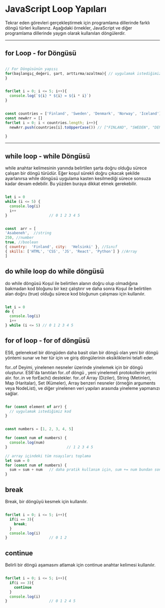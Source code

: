 
#  JavaScript Loop Yapıları

Tekrar eden görevleri gerçekleştirmek için programlama dillerinde farklı döngü türleri kullanırız. Aşağıdaki örnekler, JavaScript ve diğer programlama dillerinde yaygın olarak kullanılan döngülerdir.

---

## for Loop - for Döngüsü
   
```javascript

// For Döngüsünün yapısı
for(başlangıç_değeri, şart, arttırma/azaltma){ // uygulamak istediğimiz kod
}

```

```javascript

for(let i = 0; i <= 5; i++){
  console.log(`${i} * ${i} = ${i * i}`) 
}

```

```javascript

const countries = ['Finland', 'Sweden', 'Denmark', 'Norway', 'Iceland']
const newArr = []
for(let i = 0; i < countries.length; i++){
  newArr.push(countries[i].toUpperCase()) // ["FINLAND", "SWEDEN", "DENMARK", "NORWAY", "ICELAND"]

}

```
---




## while loop - while Döngüsü
while anahtar kelimesinin yanında belirtilen şarta doğru olduğu sürece çalışan bir döngü türüdür. Eğer koşul sürekli doğru çıkacak şekilde ayarlanırsa while döngüsü uygulama kasten kesilmediği sürece sonsuza kadar devam edebilir. Bu yüzden buraya dikkat etmek gerekebilir.


```javascript

let i = 0
while (i <= 5) {
  console.log(i)
  i++
}                   // 0 1 2 3 4 5

```


```javascript

const  arr = [
'Asabeneh',  //string
250, //number
true, //boolean
{ country:  'Finland', city:  'Helsinki' }, //Sınıf
{ skills: ['HTML', 'CSS', 'JS', 'React', 'Python'] } //Array
]

```

## do while loop do while döngüsü
do while döngüsü Koşul ile belirtilen alanın doğru olup olmadığına bakmadan kod bloğunu bir kez çalıştırır ve daha sonra Koşul ile belirtilen alan doğru (true) olduğu sürece kod bloğunun çalışması için kullanılır.

```javascript

let i = 0
do {
  console.log(i)
  i++
} while (i <= 5) // 0 1 2 3 4 5

```

## for of loop - for of döngüsü

ES6, geleneksel bir döngüden daha basit olan bir döngü olan yeni bir döngü yöntemi sunar ve her tür için ve giriş döngülerinin eksikliklerini telafi eder.

for..of Deyimi, yinelenen nesneler üzerinde yinelemek için bir döngü oluşturur. ES6'da tanıtılan for..of döngü , yeni yinelemeli protokollerin yerini alır. for..in ve forEach() destekler. for..of Array (Diziler), String (Metinler), Map (Haritalar), Set (Kümeler), Array benzeri nesneler (örneğin arguments veya NodeList), ve diğer yinelenen veri yapıları arasında yineleme yapmanızı sağlar.


```javascript

for (const element of arr) {
  // uygulamak istediğimiz kod
}

```


```javascript

const numbers = [1, 2, 3, 4, 5]

for (const num of numbers) {
  console.log(num)
}                           // 1 2 3 4 5

// array içindeki tüm nsayıları toplama
let sum = 0
for (const num of numbers) {
  sum = sum + num   // daha pratik kullanım için, sum += num bundan sonra pratik olan bu syntax türünün kullanacağız.(+=, -=, *=, /= etc)
}
```

## break
Break, bir döngüyü kesmek için kullanılır.


```javascript

for(let i = 0; i <= 5; i++){
  if(i == 3){
    break;
  }
  console.log(i)
}                   // 0 1 2

```


## continue
Belirli bir döngü aşamasını atlamak için continue anahtar kelimesi kullanılır.

```javascript

for(let i = 0; i <= 5; i++){
  if(i == 3){
    continue
  }
  console.log(i)
}                   // 0 1 2 4 5

```
